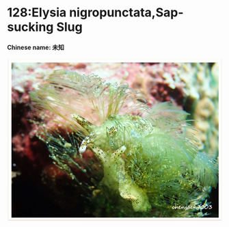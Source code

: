 # 128:Elysia nigropunctata,Sap-sucking Slug

#### Chinese name: 未知

![](../../.gitbook/assets/ornate-sapsucking-slug2.jpg)



